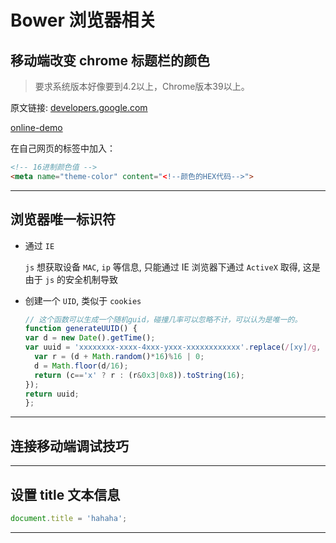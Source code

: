 # Bower 浏览器相关



## 移动端改变 chrome 标题栏的颜色

> 要求系统版本好像要到4.2以上，Chrome版本39以上。

原文链接: [developers.google.com][1]

[online-demo][1]

在自己网页的<head></head>标签中加入：

```html
<!-- 16进制颜色值 -->
<meta name="theme-color" content="<!--颜色的HEX代码-->">
```

---



## 浏览器唯一标识符

+ 通过 `IE`

  `js` 想获取设备 `MAC`, `ip` 等信息, 只能通过 IE 浏览器下通过 `ActiveX` 取得, 这是由于 `js` 的安全机制导致

+ 创建一个 `UID`, 类似于 `cookies`

  ```js
  // 这个函数可以生成一个随机guid，碰撞几率可以忽略不计，可以认为是唯一的。
  function generateUUID() {
  var d = new Date().getTime();
  var uuid = 'xxxxxxxx-xxxx-4xxx-yxxx-xxxxxxxxxxxx'.replace(/[xy]/g, function(c) {
    var r = (d + Math.random()*16)%16 | 0;
    d = Math.floor(d/16);
    return (c=='x' ? r : (r&0x3|0x8)).toString(16);
  });
  return uuid;
  };
  ```


---



## 连接移动端调试技巧

---



## 设置 title 文本信息

```js
document.title = 'hahaha';
```



---

[1]: https://developers.google.com/web/updates/2014/11/Support-for-theme-color-in-Chrome-39-for-Android?hl=en
[2]: https://hodorshy.github.io/example/chrome-title-color.html